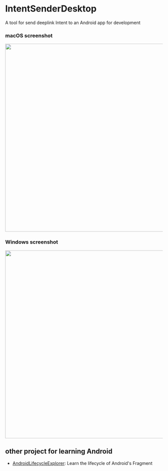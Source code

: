 # IntentSenderDesktop
A tool for send deeplink Intent to an Android app for development

### macOS screenshot
<img width="600" src="https://user-images.githubusercontent.com/4803452/235409155-2ca08c25-76f5-4bce-898f-52361531ac56.png">

### Windows screenshot
<img width="600" src="https://user-images.githubusercontent.com/4803452/234737635-bb7c15ee-1b07-4990-b548-1a7ff67f757b.png">


## other project for learning Android
 - [AndroidLifecycleExplorer](https://github.com/YuanLiou/AndroidLifecycleExplorer): Learn the lifecycle of Android's Fragment

